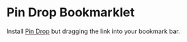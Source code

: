 # Pin Drop Bookmarklet

Install [Pin Drop](javascript:(function(){void((function(d){var%20doesPinDropExist=d.getElementById('pindrop-script');if(doesPinDropExist%20!==null){console.log(%22Pin%20Drop%20is%20already%20on%20the%20page%22);return;}var%20e=d.createElement('script');e.setAttribute('id','pindrop-script');e.setAttribute('type','text/javascript');e.setAttribute('charset','UTF-8');e.setAttribute('src','//raw.github.com/caffeinehit/pindrop-bookmarklet/master/src/pindrop.js%3Fr='+Math.random()*99999999);d.body.appendChild(e);})(document));})();) but dragging the link into your bookmark bar.
